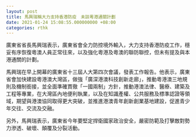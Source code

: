 ```yaml
---
layout: post
title: 馬興瑞稱大力支持香港防疫　未談粵港通關計劃
date: 2021-01-24 15:08:55.000000000 +08:00
categories: rthk
---
```


廣東省省長馬興瑞表示，廣東省會全力防控境外輸入，大力支持香港防疫工作，穩妥有序恢復粵澳人員正常往來，以及強化粵港及粵澳的聯防聯控，但未有提及與本港通關的計劃。

馬興瑞在早上開幕的廣東省十三屆人大第四次會議，發表工作報告。他表示，廣東省會加快建設粵港澳大灣區，做強「廣深港澳科技創新走廊」，推動粵港澳三地規則及機制銜接，並全面準確貫徹「一國兩制」方針，推動港澳法律、醫療、建築及工程等專業，在大灣區內地便利執業，以及在知識產權、公共服務及標準認證等領域，期望與港澳協同取得更大突破，並推進港澳青年創新創業基地建設，促進青少年交往、交流及交融。

另外，馬興瑞表示，廣東省今年要堅定捍衛國家政治安全，嚴密防範及打擊敵對勢力滲透、破壞、顛覆及分裂活動。
